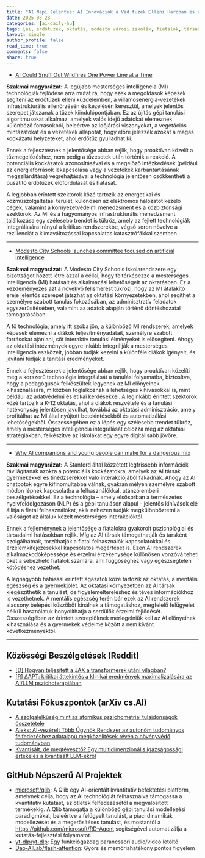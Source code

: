```yaml
---
title: "AI Napi Jelentés: AI Innovációk a Vad tüzek Elleni Harcban és a Fiatalok Oktatási Aggályainak Kezelésében (2025.08.28.)"
date: 2025-08-28
categories: [ai-daily-hu]
tags: [ai, erdőtüzek, oktatás, modesto városi iskolák, fiatalok, társaság, biztonság]
layout: single
author_profile: false
read_time: true
comments: false
share: true
---
```

- [AI Could Snuff Out Wildfires One Power Line at a Time](https://www.nrel.gov/news/detail/program/2025/ai-could-snuff-out-wildfires-one-power-line-at-a-time)



**Szakmai magyarázat:**
A legújabb mesterséges intelligencia (MI) technológiák fejlődése arra mutat rá, hogy ezek a megoldások képesek segíteni az erdőtüzek elleni küzdelemben, a villamosenergia-vezetékek infrastrukturális ellenőrzésén és kezelésén keresztül, amelyek jelentős szerepet játszanak a tüzek kiindulópontjában. Ez az újítás gépi tanulási algoritmusokat alkalmaz, amelyek valós idejű adatokat elemeznek különböző forrásokból, beleértve az időjárási viszonyokat, a vegetációs mintázatokat és a vezetékek állapotát, hogy előre jelezzék azokat a magas kockázatú helyzeteket, ahol erdőtűz gyulladhat ki.

Ennek a fejlesztésnek a jelentősége abban rejlik, hogy proaktívan közelít a tűzmegelőzéshez, nem pedig a tűzesetek után történik a reakció. A potenciális kockázatok azonosításával és a megelőző intézkedések (például az energiaforrások lekapcsolása vagy a vezetékek karbantartásának megszilárdítása) végrehajtásával a technológia jelentősen csökkentheti a pusztító erdőtüzek előfordulását és hatását.

A legjobban érintett szektorok közé tartozik az energetikai és közműszolgáltatási terület, különösen az elektromos hálózatot kezelő cégek, valamint a környezetvédelmi menedzsment és a közbiztonsági szektorok. Az MI és a hagyományos infrastrukturális menedzsment találkozása egy szélesebb trendet is tükröz, amely az fejlett technológiák integrálására irányul a kritikus rendszerekbe, végső soron növelve a rezilienciát a klímaváltozással kapcsolatos katasztrófákkal szemben.

---
- [Modesto City Schools launches committee focused on artificial intelligence](https://www.cbsnews.com/sacramento/video/modesto-city-schools-launches-committee-focused-on-artificial-intelligence/)



**Szakmai magyarázat:**
A Modesto City Schools iskolarendszere egy bizottságot hozott létre azzal a céllal, hogy feltérképezze a mesterséges intelligencia (MI) hatásait és alkalmazási lehetőségeit az oktatásban. Ez a kezdeményezés azt a növekvő felismerést tükrözi, hogy az MI átalakító ereje jelentős szerepet játszhat az oktatási környezetekben, ahol segíthet a személyre szabott tanulás fokozásában, az adminisztratív feladatok egyszerűsítésében, valamint az adatok alapján történő döntéshozatal támogatásában.

A fő technológia, amely itt szóba jön, a különböző MI rendszerek, amelyek képesek elemezni a diákok teljesítményadatait, személyre szabott forrásokat ajánlani, sőt interaktív tanulási élményeket is elősegíteni. Ahogy az oktatási intézmények egyre inkább integrálják a mesterséges intelligencia eszközeit, jobban tudják kezelni a különféle diákok igényeit, és javítani tudják a tanítási eredményeket.

Ennek a fejlesztésnek a jelentősége abban rejlik, hogy proaktívan közelíti meg a korszerű technológia integrálását a tanulási folyamatba, biztosítva, hogy a pedagógusok felkészültek legyenek az MI előnyeinek kihasználására, miközben foglalkoznak a lehetséges kihívásokkal is, mint például az adatvédelmi és etikai kérdésekkel. A leginkább érintett szektorok közé tartozik a K-12 oktatás, ahol a diákok részvétele és a tanulási hatékonyság jelentősen javulhat, továbbá az oktatási adminisztráció, amely profitálhat az MI által nyújtott betekintésekből és automatizálási lehetőségekből. Összességében ez a lépés egy szélesebb trendet tükröz, amely a mesterséges intelligencia integrálását célozza meg az oktatási stratégiákban, felkészítve az iskolákat egy egyre digitálisabb jövőre.

---
- [Why AI companions and young people can make for a dangerous mix](https://med.stanford.edu/news/insights/2025/08/ai-chatbots-kids-teens-artificial-intelligence.html)



**Szakmai magyarázat:**
A Stanford által közzétett legfrissebb információk rávilágítanak azokra a potenciális kockázatokra, amelyek az AI társak gyermekekkel és tinédzserekkel való interakciójából fakadnak. Ahogy az AI chatbotok egyre kifinomultabbá válnak, gyakran mélyen személyre szabott módon lépnek kapcsolatba a felhasználókkal, utánzó emberi beszélgetésekkel. Ez a technológia – amely elsősorban a természetes nyelvfeldolgozáson (NLP) és a gépi tanuláson alapul – jelentős kihívások elé állítja a fiatal felhasználókat, akik nehezen tudják megkülönböztetni a valóságot az általuk kezelt mesterséges interakcióktól.

Ennek a fejleménynek a jelentősége a fiatalokra gyakorolt pszichológiai és társadalmi hatásokban rejlik. Míg az AI társak támogathatják és társként szolgálhatnak, torzíthatják a fiatal felhasználók kapcsolatokkal és érzelemkifejezésekkel kapcsolatos megértését is. Ezen AI rendszerek alkalmazkodóképessége és érzelmi érzékenysége különösen vonzóvá teheti őket a sebezhető fiatalok számára, ami függőséghez vagy egészségtelen kötődéshez vezethet.

A legnagyobb hatással érintett ágazatok közé tartozik az oktatás, a mentális egészség és a gyermekjólét. Az oktatási környezetben az AI társak kiegészíthetik a tanulást, de figyelemeltereléshez és téves információkhoz is vezethetnek. A mentális egészség terén bár ezek az AI rendszerek alacsony belépési küszöböt kínálnak a támogatáshoz, megfelelő felügyelet nélkül használatuk bonyolíthatja a serdülők érzelmi fejlődését. Összességében az érintett szereplőknek mérlegelniük kell az AI előnyeinek kihasználása és a gyermekek védelme között a nem kívánt következményektől.

---
## Közösségi Beszélgetések (Reddit)
- [[D] Hogyan teljesített a JAX a transformerek utáni világban?](https://www.reddit.com/r/MachineLearning/comments/1mybwih/d_how_did_jax_fare_in_the_post_transformer_world/)
- [[R] ΔAPT: kritikai áttekintés a klinikai eredmények maximalizálására az AI/LLM pszichoterápiában](https://www.reddit.com/r/MachineLearning/comments/1n0vcrb/r_δapt_critical_review_aimed_at_maximizing/)

## Kutatási Fókuszpontok (arXiv cs.AI)
- [A szolgalelkűség mint az atomikus pszichometriai tulajdonságok összetétele](https://arxiv.org/abs/2508.19316)
- [Aleks: AI-vezérelt Több Ügynök Rendszer az autonóm tudományos felfedezéshez adatalapú megközelítések révén a növényvédő tudományban](https://arxiv.org/abs/2508.19383)
- [Kvantisált, de megtévesztő? Egy multidimenzionális igazságossági értékelés a kvantisált LLM-ekről](https://arxiv.org/abs/2508.19432)

## GitHub Népszerű AI Projektek
- [microsoft/qlib](microsoft/qlib): A Qlib egy AI-orientált kvantitatív befektetési platform, amelynek célja, hogy az AI technológiát felhasználva támogassa a kvantitatív kutatást, az ötletek felfedezésétől a megvalósított termékekig. A Qlib támogatja a különböző gépi tanulási modellezési paradigmákat, beleértve a felügyelt tanulást, a piaci dinamikák modellezését és a megerősítéses tanulást, és mostantól a https://github.com/microsoft/RD-Agent segítségével automatizálja a kutatás-fejlesztési folyamatot.
- [yt-dlp/yt-dlp](yt-dlp/yt-dlp): Egy funkciógazdag parancssori audio/video letöltő
- [Dao-AILab/flash-attention](Dao-AILab/flash-attention): Gyors és memóriahatékony pontos figyelem